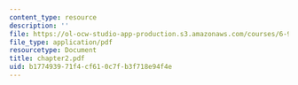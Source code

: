```yaml
---
content_type: resource
description: ''
file: https://ol-ocw-studio-app-production.s3.amazonaws.com/courses/6-901-inventions-and-patents-fall-2005/b177493971f4cf610c7fb3f718e94f4e_chapter2.pdf
file_type: application/pdf
resourcetype: Document
title: chapter2.pdf
uid: b1774939-71f4-cf61-0c7f-b3f718e94f4e
---
```

